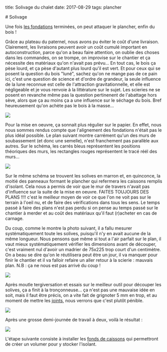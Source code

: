 title: Solivage du chalet
date: 2017-08-29
tags: plancher

# Solivage

Une fois [les fondations]({filename}/chalet/fondations.md) terminées, on peut attaquer le plancher, enfin du bois !

Grâce au plateau du paternel, nous avons pu éviter le coût d'une livraison. Clairement, les livraisons peuvent avoir un coût cumulé important en autoconstruction, parce qu'on a beau faire attention, on oublie des choses dans les commandes, on se trompe, on improvise sur le chantier et ça nécessite des matériaux qu'on n'avait pas prévu... En tout cas, le bois ça pèse lourd, et ça pèse d'autant plus lourd qu'il est vert. Et pour ceux qui se posent la question du bois "luné", sachez qu'on ne mange pas de ce pain ici, c'est une question de science et d'ordre de grandeur, la seule influence de la lune reconnue est celle de l'attraction gravitationnelle, et elle est négligeable et je vous renvoie à la littérature sur le sujet. Les scieries ne se posent en revanche même pas la question pertinenent de l'abattage hors sève, alors que ça au moins ça a une influence sur le séchage du bois. Bref heureusement qu'on achète pas le bois à la masse...

<img src="images/chalet/plancher/livraison_solives.JPG"/>

Pour la mise en oeuvre, ça sonnait plus régulier sur le papier. En effet, nous nous sommes rendus compte que l'alignement des fondations n'était pas le plus idéal possible. Le plan suivant montre carrément qu'un des murs de soubassement (et donc une semelle), n'est franchement pas parallèle aux autres. Sur le schéma, les carrés bleus représentent les positions théoriques des murs, les rectangles rouges représentent le tracé réél des murs...

<img src="images/chalet/plancher/plan_alignement.png"/>

Sur le même schéma se trouvent les solives en marron et, en quinconce, la moitié des panneaux formant le plancher qui refermera les caissons remplis d'isolant. Cela nous a permis de voir que le mur de travers n'avait pas d'influence sur la suite de la mise en oeuvre. FAITES TOUJOURS DES PLANS !!!! c'est le meilleur moyen de voir ce que l'on ne voit pas sur le terrain à l'oeil nu, et de faire des vérifications dans tous les sens. Le temps passé à faire des plans n'est pas perdu si on pense au temps passé sur le chantier à merder et au coût des matériaux qu'il faut (r)acheter en cas de carnage.

Du coup, comme le montre la photo suivant, il a fallu mesurer systématiquement toute les solives, puisqu'il n'y en avait aucune de la même longueur. Nous pensons que même si tout a l'air parfait sur le plan, il vaut mieux systématiquement vérifier les dimensions avant de découper, c'est vraiment nul d'avoir un madrier de 75x225 trop court d'un centimètre. On a beau se dire qu'on le réutilisera peut être un jour, il va manquer pour finir le chantier et il va falloir refaire un aller retour à la scierie : mauvais plan. N.B : ça ne nous est pas arrivé du coup !

<img src="images/chalet/plancher/mesure_solives.JPG"/>

Après moutle tergiversation et essais sur le meilleur outil pour découper les solives, ça a finit à la tronçonneuse... ça n'est pas une mauvaise idée en soit, mais il faut être précis, on a vite fait de grignoter 5&nbsp;mm en trop, et au moment de mettre les [joints]({filename}/chalet/plancher_joints.md), nous verrons que c'est plutôt pénible.

<img src="images/chalet/plancher/decoupe_solives.JPG"/>

Après une grosse demi-journée de travail à deux, voilà le résultat :

<img src="images/chalet/plancher/rendu_solives.JPG"/>

L'étape suivante consiste à installer les [fonds de caissons]({filename}/chalet/plancher_fond.md) qui permettront de créer un volumer pour y stocker l'isolant.
